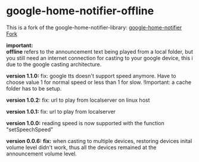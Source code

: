 # google-home-notifier-offline
This is a fork of the google-home-notifier-library:
<a href="https://github.com/nabbl/google-home-notifier">google-home-notifier Fork</a>

**important:**<br>
**offline** refers to the announcement text being played from a local folder, but you still need an internet connection for casting to your google device, this i due to the google casting architecture.

**version 1.1.0:**
fix: google tts doesn't support speed anymore. Have to choose value 1 for normal speed or less than 1 for slow.
!Important: a cache folder has to be setup.

**version 1.0.2:**
fix: url to play from localserver on linux host

**version 1.0.1:**
fix: url to play from localserver

**version 1.0.0:**
reading speed is now supported with the function "setSpeechSpeed"

**version 0.0.6:**
**fix:** when casting to multiple devices, restoring devices inital volume level didn't work, thus all the devices remained at the announcement volume level.
